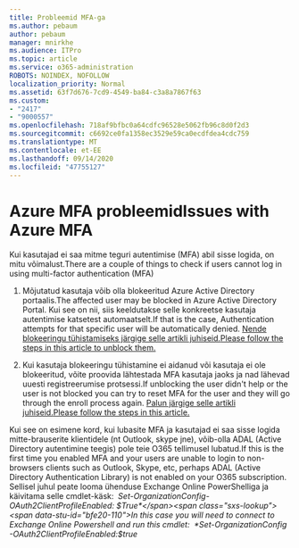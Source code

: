```yaml
---
title: Probleemid MFA-ga
ms.author: pebaum
author: pebaum
manager: mnirkhe
ms.audience: ITPro
ms.topic: article
ms.service: o365-administration
ROBOTS: NOINDEX, NOFOLLOW
localization_priority: Normal
ms.assetid: 63f7d676-7cd9-4549-ba84-c3a8a7867f63
ms.custom:
- "2417"
- "9000557"
ms.openlocfilehash: 718af9bfbc0a64cdfc96528e5062fb96c8d0f2d3
ms.sourcegitcommit: c6692ce0fa1358ec3529e59ca0ecdfdea4cdc759
ms.translationtype: MT
ms.contentlocale: et-EE
ms.lasthandoff: 09/14/2020
ms.locfileid: "47755127"
---
```

# <a name="issues-with-azure-mfa"></a><span data-ttu-id="bfe20-102">Azure MFA probleemid</span><span class="sxs-lookup"><span data-stu-id="bfe20-102">Issues with Azure MFA</span></span>
<span data-ttu-id="bfe20-103">Kui kasutajad ei saa mitme teguri autentimise (MFA) abil sisse logida, on mitu võimalust.</span><span class="sxs-lookup"><span data-stu-id="bfe20-103">There are a couple of things to check if users cannot log in using multi-factor authentication (MFA)</span></span>

1. <span data-ttu-id="bfe20-104">Mõjutatud kasutaja võib olla blokeeritud Azure Active Directory portaalis.</span><span class="sxs-lookup"><span data-stu-id="bfe20-104">The affected user may be blocked in Azure Active Directory Portal.</span></span> <span data-ttu-id="bfe20-105">Kui see on nii, siis keeldutakse selle konkreetse kasutaja autentimise katsetest automaatselt.</span><span class="sxs-lookup"><span data-stu-id="bfe20-105">If that is the case, Authentication attempts for that specific user will be automatically denied.</span></span> [<span data-ttu-id="bfe20-106">Nende blokeeringu tühistamiseks järgige selle artikli juhiseid.</span><span class="sxs-lookup"><span data-stu-id="bfe20-106">Please follow the steps in this article to unblock them.</span></span>](https://docs.microsoft.com/azure/active-directory/authentication/howto-mfa-mfasettings#block-and-unblock-users)

2. <span data-ttu-id="bfe20-107">Kui kasutaja blokeeringu tühistamine ei aidanud või kasutaja ei ole blokeeritud, võite proovida lähtestada MFA kasutaja jaoks ja nad lähevad uuesti registreerumise protsessi.</span><span class="sxs-lookup"><span data-stu-id="bfe20-107">If unblocking the user didn't help or the user is not blocked you can try to reset MFA for the user and they will go through the enroll process again.</span></span> [<span data-ttu-id="bfe20-108">Palun järgige selle artikli juhiseid.</span><span class="sxs-lookup"><span data-stu-id="bfe20-108">Please follow the steps in this article.</span></span>](https://docs.microsoft.com/azure/active-directory/authentication/howto-mfa-userdevicesettings#require-users-to-provide-contact-methods-again)

<span data-ttu-id="bfe20-109">Kui see on esimene kord, kui lubasite MFA ja kasutajad ei saa sisse logida mitte-brauserite klientidele (nt Outlook, skype jne), võib-olla ADAL (Active Directory autentimine teegis) pole teie O365 tellimusel lubatud.</span><span class="sxs-lookup"><span data-stu-id="bfe20-109">If this is the first time you enabled MFA and your users are unable to login to non-browsers clients such as Outlook, Skype, etc, perhaps ADAL (Active Directory Authentication Library) is not enabled on your O365 subscription.</span></span> <span data-ttu-id="bfe20-110">Sellisel juhul peate looma ühenduse Exchange Online PowerShelliga ja käivitama selle cmdlet-käsk:  *Set-OrganizationConfig-OAuth2ClientProfileEnabled: $True*</span><span class="sxs-lookup"><span data-stu-id="bfe20-110">In this case you will need to connect to Exchange Online Powershell and run this cmdlet:  *Set-OrganizationConfig -OAuth2ClientProfileEnabled:$true*</span></span>
